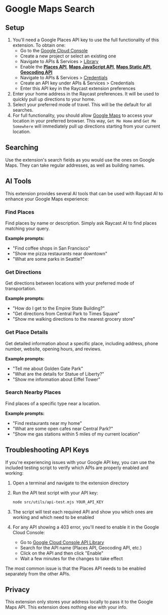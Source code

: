 # Google Maps Search

## Setup

1. You'll need a Google Places API key to use the full functionality of this extension. To obtain one:
   - Go to the [Google Cloud Console](https://console.cloud.google.com/)
   - Create a new project or select an existing one
   - Navigate to APIs & Services > [Library](https://console.cloud.google.com/apis/library)
   - Enable the [**Places API**](https://console.cloud.google.com/apis/library/places-backend.googleapis.com), [**Maps JavaScript API**](https://console.cloud.google.com/apis/library/maps-backend.googleapis.com), [**Maps Static API**](https://console.cloud.google.com/apis/library/static-maps-backend.googleapis.com), [**Geocoding API**](https://console.cloud.google.com/apis/library/geocoding-backend.googleapis.com)
   - Navigate to APIs & Services > [Credentials](https://console.cloud.google.com/apis/credentials)
   - Create an API key under APIs & Services > Credentials
   - Enter this API key in the Raycast extension preferences
2. Enter your home address in the Raycast preferences. It will be used to quickly pull up directions to your home.
3. Select your preferred mode of travel. This will be the default for all searches.
4. For full functionality, you should allow [Google Maps](https://www.google.com/maps) to access your location in your preferred browser. This way, `Get Me Home` and `Get Me Somewhere` will immediately pull up directions starting from your current location.

## Searching

Use the extension's search fields as you would use the ones on Google Maps. They can take regular addresses, as well as building names.

## AI Tools

This extension provides several AI tools that can be used with Raycast AI to enhance your Google Maps experience:

### Find Places

Find places by name or description. Simply ask Raycast AI to find places matching your query.

**Example prompts:**

- "Find coffee shops in San Francisco"
- "Show me pizza restaurants near downtown"
- "What are some parks in Seattle?"

### Get Directions

Get directions between locations with your preferred mode of transportation.

**Example prompts:**

- "How do I get to the Empire State Building?"
- "Get directions from Central Park to Times Square"
- "Show me walking directions to the nearest grocery store"

### Get Place Details

Get detailed information about a specific place, including address, phone number, website, opening hours, and reviews.

**Example prompts:**

- "Tell me about Golden Gate Park"
- "What are the details for Statue of Liberty?"
- "Show me information about Eiffel Tower"

### Search Nearby Places

Find places of a specific type near a location.

**Example prompts:**

- "Find restaurants near my home"
- "What are some open cafes near Central Park?"
- "Show me gas stations within 5 miles of my current location"

## Troubleshooting API Keys

If you're experiencing issues with your Google API key, you can use the included testing script to verify which APIs are properly enabled and working:

1. Open a terminal and navigate to the extension directory
2. Run the API test script with your API key:

   ```bash
   node src/utils/api-test.mjs YOUR_API_KEY
   ```

3. The script will test each required API and show you which ones are working and which need to be enabled
4. For any API showing a 403 error, you'll need to enable it in the Google Cloud Console:
   - Go to [Google Cloud Console API Library](https://console.cloud.google.com/apis/library)
   - Search for the API name (Places API, Geocoding API, etc.)
   - Click on the API and then click "Enable"
   - Wait a few minutes for the changes to take effect

The most common issue is that the Places API needs to be enabled separately from the other APIs.

## Privacy

This extension only stores your address locally to pass it to the Google Maps API. This extension does nothing else with your info.
